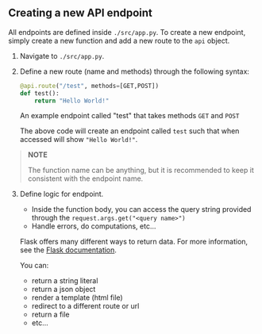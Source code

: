 ## Creating a new API endpoint

All endpoints are defined inside `./src/app.py`. To create a new endpoint, simply create a new function and add a new route to the `api` object. 

1. Navigate to `./src/app.py`.
2. Define a new route (name and methods) through the following syntax:
    ```py
    @api.route("/test", methods=[GET,POST])
    def test():
        return "Hello World!"
    ```
    <span class="caption"> An example endpoint called "test" that takes methods `GET` and `POST`</span>

    The above code will create an endpoint called `test` such that when accessed will show `"Hello World!"`.

> **NOTE**
>    
> The function name can be anything, but it is recommended to keep it
> consistent with the endpoint name.

3. Define logic for endpoint.  
    * Inside the function body, you can access the query string provided through the `request.args.get("<query name>")`  
    * Handle errors, do computations, etc... 

    Flask offers many different ways to return data. For more information, see the [Flask documentation](https://flask.palletsprojects.com/en/2.2.x/quickstart/). 

    You can:
    - return a string literal
    - return a json object
    - render a template (html file)
    - redirect to a different route or url
    - return a file
    - etc...


